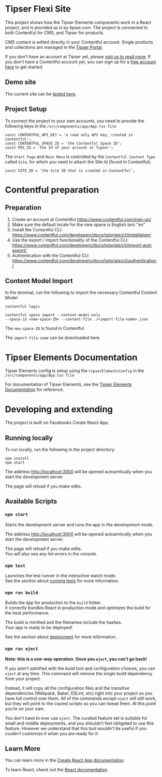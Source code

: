 # Tipser Flexi Site
This project shows how the Tipser Elements components work in a React project, and is provided as is by tipser.com. The project is connected to both Contentful for CMS, and Tipser for products.

CMS content is edited directly in your Contentful account. Single products and collections are managed in the [Tipser Portal](https://app.tipser.com).

If you don't have an account at Tipser yet, please [visit us to read more](https://tipser.co/en/products/publishers/).
If you don't have a Contentful account yet, you can sign up for a [free account here](https://www.contentful.com/sign-up/) to get started.

## Demo site

The current site can be [tested here](https://sample-maxi-site.netlify.app/).

## Project Setup

To connect the project to your own accounts, you need to provide the following keys in the `/src/components/app/App.tsx file`

```
const CONTENTFUL_API_KEY = 'a read only API key, created in Contentful';
const CONTENTFUL_SPACE_ID = 'the Contentful Space ID';
const POS_ID = 'the Id of your account at Tipser';
```

The `Start Page` and `Main Menu` is controlled by the `Contentful Content Type` called `Site`, for which you need to attach the Site Id (found in Contentful).

```
const SITE_ID = 'the Site ID that is created in Contentful';
```

# Contentful preparation

## Preparation
1. Create an account at Contentful https://www.contentful.com/sign-up/
2. Make sure the default locale for the new space is English (en) "en"
3. Install the Contentful CLI: https://www.contentful.com/developers/docs/tutorials/cli/installation/
4. Use the export / import functionality of the Contentful CLI: https://www.contentful.com/developers/docs/tutorials/cli/import-and-export/
5. Authentication with the Contentful CLI: https://www.contentful.com/developers/docs/tutorials/cli/authentication/

## Content Model Import

In the terminal, run the following to import the necessary Contentful Content Model
```
contentful login

contentful space import --content-model-only 
--space-id <new-space-ID> --content-file ./<import-file-name>.json
```

The `new-space-ID` is found in Contentful

The `import-file-name` can be downloaded here.

# Tipser Elements Documentation

Tipser Elements config is setup using the `tipserElementsConfig` in the `/src/components/app/App.tsx file`

For documentation of Tipser Elements, see the [Tipser Elements Documentation](https://tipser.github.io/docs/#tipser-elements) for reference.

# Developing and extending
The project is built on Facebooks Create React App.

## Running locally

To run locally, run the following in the project directory:

```
npm install
npm start
```

The address [http://localhost:3000](http://localhost:3000) will be opened autoamtically when you start the development server.

The page will reload if you make edits.

## Available Scripts


### `npm start`

Starts the development server and runs the app in the development mode.

The address [http://localhost:3000](http://localhost:3000) will be opened autoamtically when you start the development server.

The page will reload if you make edits.<br>
You will also see any lint errors in the console.

### `npm test`

Launches the test runner in the interactive watch mode.<br>
See the section about [running tests](https://facebook.github.io/create-react-app/docs/running-tests) for more information.

### `npm run build`

Builds the app for production to the `build` folder.<br>
It correctly bundles React in production mode and optimizes the build for the best performance.

The build is minified and the filenames include the hashes.<br>
Your app is ready to be deployed!

See the section about [deployment](https://facebook.github.io/create-react-app/docs/deployment) for more information.

### `npm run eject`

**Note: this is a one-way operation. Once you `eject`, you can’t go back!**

If you aren’t satisfied with the build tool and configuration choices, you can `eject` at any time. This command will remove the single build dependency from your project.

Instead, it will copy all the configuration files and the transitive dependencies (Webpack, Babel, ESLint, etc) right into your project so you have full control over them. All of the commands except `eject` will still work, but they will point to the copied scripts so you can tweak them. At this point you’re on your own.

You don’t have to ever use `eject`. The curated feature set is suitable for small and middle deployments, and you shouldn’t feel obligated to use this feature. However we understand that this tool wouldn’t be useful if you couldn’t customize it when you are ready for it.

## Learn More

You can learn more in the [Create React App documentation](https://facebook.github.io/create-react-app/docs/getting-started).

To learn React, check out the [React documentation](https://reactjs.org/).